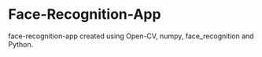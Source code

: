 # Face-Recognition-App
face-recognition-app created using Open-CV, numpy, face_recognition and Python.
